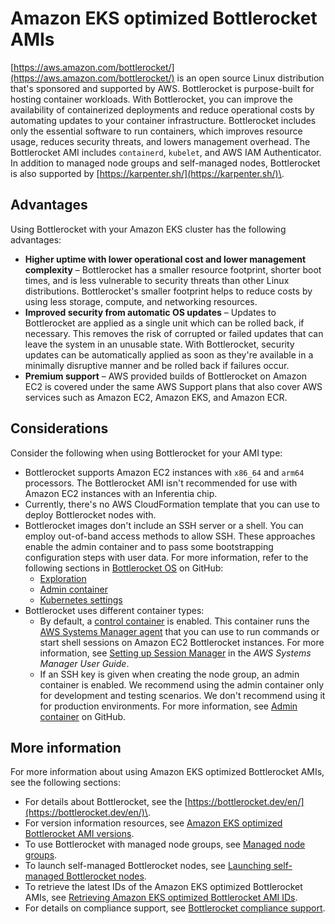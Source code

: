 # Amazon EKS optimized Bottlerocket AMIs<a name="eks-optimized-ami-bottlerocket"></a>

[https://aws.amazon.com/bottlerocket/](https://aws.amazon.com/bottlerocket/) is an open source Linux distribution that's sponsored and supported by AWS\. Bottlerocket is purpose\-built for hosting container workloads\. With Bottlerocket, you can improve the availability of containerized deployments and reduce operational costs by automating updates to your container infrastructure\. Bottlerocket includes only the essential software to run containers, which improves resource usage, reduces security threats, and lowers management overhead\. The Bottlerocket AMI includes `containerd`, `kubelet`, and AWS IAM Authenticator\. In addition to managed node groups and self\-managed nodes, Bottlerocket is also supported by [https://karpenter.sh/](https://karpenter.sh/)\.

## Advantages<a name="bottlerocket-advantages"></a>

Using Bottlerocket with your Amazon EKS cluster has the following advantages:
+ **Higher uptime with lower operational cost and lower management complexity** – Bottlerocket has a smaller resource footprint, shorter boot times, and is less vulnerable to security threats than other Linux distributions\. Bottlerocket's smaller footprint helps to reduce costs by using less storage, compute, and networking resources\.
+ **Improved security from automatic OS updates** – Updates to Bottlerocket are applied as a single unit which can be rolled back, if necessary\. This removes the risk of corrupted or failed updates that can leave the system in an unusable state\. With Bottlerocket, security updates can be automatically applied as soon as they're available in a minimally disruptive manner and be rolled back if failures occur\.
+ **Premium support** – AWS provided builds of Bottlerocket on Amazon EC2 is covered under the same AWS Support plans that also cover AWS services such as Amazon EC2, Amazon EKS, and Amazon ECR\.

## Considerations<a name="bottlerocket-considerations"></a>

Consider the following when using Bottlerocket for your AMI type:
+ Bottlerocket supports Amazon EC2 instances with `x86_64` and `arm64` processors\. The Bottlerocket AMI isn't recommended for use with Amazon EC2 instances with an Inferentia chip\.
+ Currently, there's no AWS CloudFormation template that you can use to deploy Bottlerocket nodes with\.
+ Bottlerocket images don't include an SSH server or a shell\. You can employ out\-of\-band access methods to allow SSH\. These approaches enable the admin container and to pass some bootstrapping configuration steps with user data\. For more information, refer to the following sections in [Bottlerocket OS](https://github.com/bottlerocket-os/bottlerocket/blob/develop/README.md) on GitHub:
  + [Exploration](https://github.com/bottlerocket-os/bottlerocket/blob/develop/README.md#exploration)
  + [Admin container](https://github.com/bottlerocket-os/bottlerocket/blob/develop/README.md#admin-container)
  + [Kubernetes settings](https://github.com/bottlerocket-os/bottlerocket/blob/develop/README.md#kubernetes-settings)
+ Bottlerocket uses different container types:
  + By default, a [control container](https://github.com/bottlerocket-os/bottlerocket-control-container) is enabled\. This container runs the [AWS Systems Manager agent](https://github.com/aws/amazon-ssm-agent) that you can use to run commands or start shell sessions on Amazon EC2 Bottlerocket instances\. For more information, see [Setting up Session Manager](https://docs.aws.amazon.com/systems-manager/latest/userguide/session-manager-getting-started.html) in the *AWS Systems Manager User Guide*\.
  + If an SSH key is given when creating the node group, an admin container is enabled\. We recommend using the admin container only for development and testing scenarios\. We don't recommend using it for production environments\. For more information, see [Admin container](https://github.com/bottlerocket-os/bottlerocket/blob/develop/README.md#admin-container) on GitHub\.

## More information<a name="bottlerocket-more-information"></a>

For more information about using Amazon EKS optimized Bottlerocket AMIs, see the following sections:
+ For details about Bottlerocket, see the [https://bottlerocket.dev/en/](https://bottlerocket.dev/en/)\.
+ For version information resources, see [Amazon EKS optimized Bottlerocket AMI versions](eks-ami-versions-bottlerocket.md)\.
+ To use Bottlerocket with managed node groups, see [Managed node groups](managed-node-groups.md)\.
+ To launch self\-managed Bottlerocket nodes, see [Launching self\-managed Bottlerocket nodes](launch-node-bottlerocket.md)\.
+ To retrieve the latest IDs of the Amazon EKS optimized Bottlerocket AMIs, see [Retrieving Amazon EKS optimized Bottlerocket AMI IDs](retrieve-ami-id-bottlerocket.md)\.
+ For details on compliance support, see [Bottlerocket compliance support](bottlerocket-compliance-support.md)\.